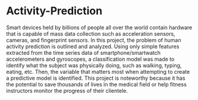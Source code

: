 # Activity-Prediction
Smart devices held by billions of people all over the world contain hardware 
that is capable of mass data collection such as acceleration sensors, cameras, 
and fingerprint sensors. In this project, the problem of human activity 
prediction is outlined and analyzed. Using only simple features extracted from
the time series data of smartphone/smartwatch accelerometers and gyroscopes, a 
classification model was made to identify what the subject was physically doing,
such as walking, typing, eating, etc. Then, the variable that matters most when 
attempting to create a predictive model is identified. This project is noteworthy 
because it has the potential to save thousands of lives in the medical field or 
help fitness instructors monitor the progress of their clientele. 
